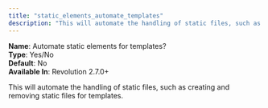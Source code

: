 ```yaml
---
title: "static_elements_automate_templates"
description: "This will automate the handling of static files, such as creating and removing static files for templates"
---
```


**Name**: Automate static elements for templates?  
**Type**: Yes/No  
**Default**: No  
**Available In**: Revolution 2.7.0+

This will automate the handling of static files, such as creating and removing static files for templates.
